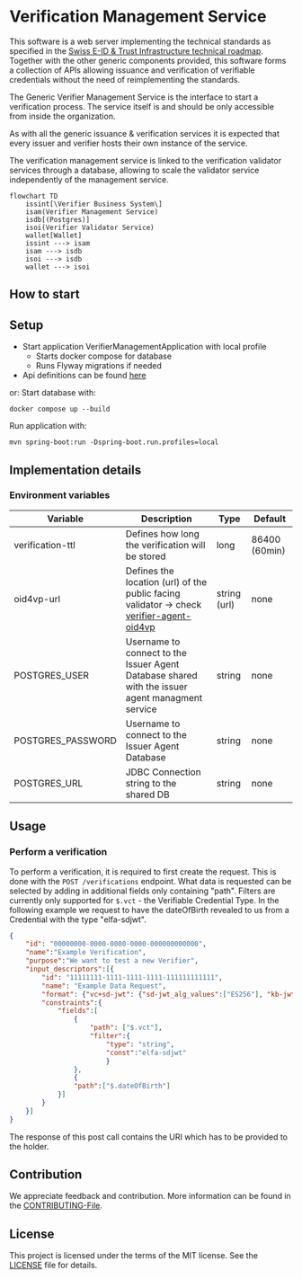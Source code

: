 # Verification Management Service

This software is a web server implementing the technical standards as specified in
the [Swiss E-ID & Trust Infrastructure technical roadmap](https://github.com/e-id-admin/open-source-community/blob/main/tech-roadmap/tech-roadmap.md).
Together with the other generic components provided, this software forms a collection of APIs allowing issuance and
verification of verifiable credentials without the need of reimplementing the standards.

The Generic Verifier Management Service is the interface to start a verification process. The service itself is and
should be only accessible from inside the organization.

As with all the generic issuance & verification services it is expected that every issuer and verifier hosts their own
instance of the service.

The verification management service is linked to the verification validator services through a database, allowing to
scale the validator service independently of the management service.

```mermaid
flowchart TD
    issint[\Verifier Business System\]
    isam(Verifier Management Service)
    isdb[(Postgres)]
    isoi(Verifier Validator Service)
    wallet[Wallet]
    issint ---> isam
    isam ---> isdb
    isoi ---> isdb
    wallet ---> isoi
```

## How to start

## Setup

- Start application VerifierManagementApplication with local profile
    - Starts docker compose for database
    - Runs Flyway migrations if needed
- Api definitions can be found [here](http://localhost:8080/swagger-ui/index.html#/)

or:
Start database with:
```shell
docker compose up --build
```

Run application with:
```shell
mvn spring-boot:run -Dspring-boot.run.profiles=local
```

## Implementation details

### Environment variables

| Variable          | Description                                                                                                                    | Type         | Default       |
|-------------------|--------------------------------------------------------------------------------------------------------------------------------|--------------|---------------|
| verification-ttl  | Defines how long the verification will be stored                                                                               | long         | 86400 (60min) |
| oid4vp-url        | Defines the location (url) of the public facing validator ->  check [verifier-agent-oid4vp](https://github.com/e-id-admin/eidch-verifier-agent-oid4vp) | string (url) | none          |
| POSTGRES_USER     | Username to connect to the Issuer Agent Database shared with the issuer agent managment service                                | string       | none          |
| POSTGRES_PASSWORD | Username to connect to the Issuer Agent Database                                                                               | string       | none          |
| POSTGRES_URL      | JDBC Connection string to the shared DB                                                                                        | string       | none          |

## Usage
### Perform a verification
To perform a verification, it is required to first create the request. This is done with the `POST /verifications` endpoint.
What data is requested can be selected by adding in additional fields only containing "path".
Filters are currently only supported for `$.vct` - the Verifiable Credential Type.
In the following example we request to have the dateOfBirth revealed to us from a Credential with the type "elfa-sdjwt". 
```json
{
    "id": "00000000-0000-0000-0000-000000000000",
    "name":"Example Verification",
    "purpose":"We want to test a new Verifier",
    "input_descriptors":[{
        "id": "11111111-1111-1111-1111-111111111111",
        "name": "Example Data Request",
        "format": {"vc+sd-jwt": {"sd-jwt_alg_values":["ES256"], "kb-jwt_alg_values":["ES256"]}},
        "constraints":{
            "fields":[
                {
                    "path": ["$.vct"],
                    "filter":{
                        "type": "string",
                        "const":"elfa-sdjwt"
                        }
                },
                {
                "path":["$.dateOfBirth"]
            }]
        }
    }]
}
```

The response of this post call contains the URI which has to be provided to the holder.

## Contribution

We appreciate feedback and contribution. More information can be found in the [CONTRIBUTING-File](/CONTRIBUTING.md).

## License

This project is licensed under the terms of the MIT license. See the [LICENSE](/LICENSE) file for details.
